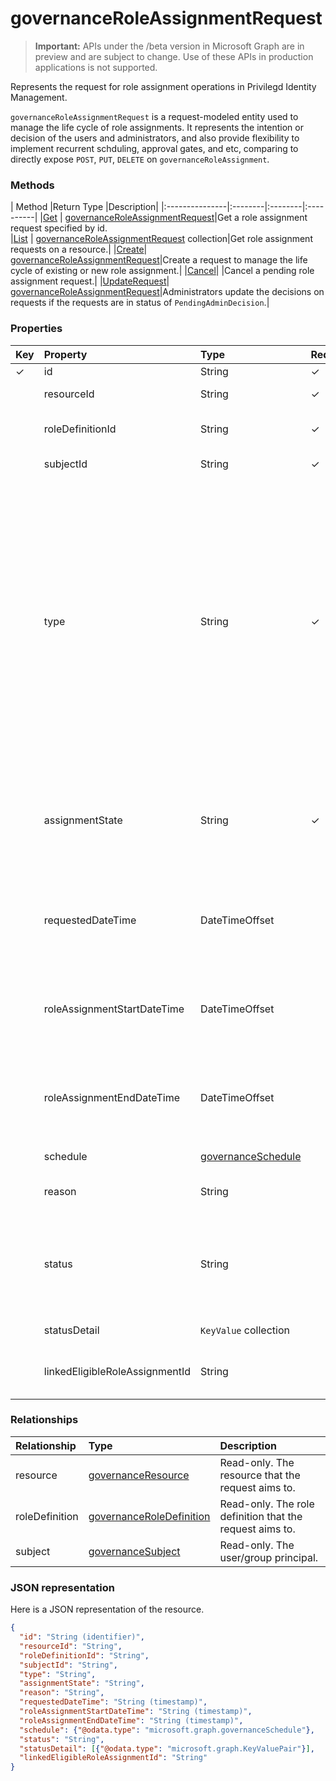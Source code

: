 # governanceRoleAssignmentRequest

> **Important:** APIs under the /beta version in Microsoft Graph are in preview and are subject to change. Use of these APIs in production applications is not supported.

Represents the request for role assignment operations in Privilegd Identity Management.

`governanceRoleAssignmentRequest` is a request-modeled entity used to manage the life cycle of role assignments. It represents the intention or decision of the users and administrators, and also provide flexibility to implement recurrent schduling, approval gates, and etc, comparing to directly expose `POST`, `PUT`, `DELETE` on `governanceRoleAssignment`.

### Methods

| Method		  |Return Type	|Description|
|:---------------|:--------|:--------|:----------|
|[Get](../api/governanceroleassignmentrequest_get.md) | [governanceRoleAssignmentRequest](../resources/governanceroleassignmentrequest.md)|Get a role assignment request specified by id.  
|[List](../api/governanceroleassignmentrequest_list.md) | [governanceRoleAssignmentRequest](../resources/governanceroleassignmentrequest.md)  collection|Get role assignment requests on a resource.|
|[Create](../api/governanceroleassignmentrequest_post.md)|  [governanceRoleAssignmentRequest](../resources/governanceroleassignmentrequest.md)|Create a request to manage the life cycle of existing or new role assignment.|
|[Cancel](../api/governanceroleassignmentrequest_cancel.md)|  |Cancel a pending role assignment request.|
|[UpdateRequest](../api/governanceroleassignmentrequest_updaterequest.md)| [governanceRoleAssignmentRequest](../resources/governanceroleassignmentrequest.md)|Administrators update the decisions on requests if the requests are in status of `PendingAdminDecision`.|

### Properties
| Key | Property	                | Type	        |Required|Description|
|:----|:--------------------------|:--------------|:-------|:----------|
|✓    |id                         |String         |✓      |The id of the role assignment request.|
|     |resourceId                 |String         |✓       |The id of the resource which the role assignment request is associated with.|
|     |roleDefinitionId           |String         |✓       |The id of the role definition which the role assignment request is associated with.|
|     |subjectId                  |String         |✓       |The id of the subject which the role assignment request is associated with.|
|     |type                       |String         |✓       |Representing the the type of the operation on the role assignment. The value can be <ul><li>`AdminAdd`: Adminstrators assign users/groups to roles;</li><li>`UserAdd`: Users activate eligible assignments;</li><li> `AdminUpdate`: Adminstrators change existing role assignments</li><li>`AdminRemove`: Adminstrators remove users/groups from roles;<li>`UserRemove`: Users deactivate active assignments;<li>`UserExtend`: Users request to extend their expiring assignments;</li><li>`AdminExtend`: Administrators extend expiring assignments.</li><li>`UserRenew`: Users request to renew their expired assignments;</li><li>`AdminRenew`: Administrators extend expiring assignments.</li></ul>|
|     |assignmentState|String  |✓       |The state of the assignment. The value can be <ul><li> `Eligible` for eligible assignment</li><li> `Active` - if it is directly assigned `Active` by administrators, or activated on an eligible assignment by the users.</li></ul>|
|     |requestedDateTime          |DateTimeOffset |        |Read-only. The request create time. The Timestamp type represents date and time information using ISO 8601 format and is always in UTC time. For example, midnight UTC on Jan 1, 2014 would look like this: `'2014-01-01T00:00:00Z'`|
|     |roleAssignmentStartDateTime|DateTimeOffset |        |The start time for the role assignment. The Timestamp type represents date and time information using ISO 8601 format and is always in UTC time. For example, midnight UTC on Jan 1, 2014 would look like this: `'2014-01-01T00:00:00Z'`|
|     |roleAssignmentEndDateTime|DateTimeOffset   |        |The end time for the role assignment. The Timestamp type represents date and time information using ISO 8601 format and is always in UTC time. For example, midnight UTC on Jan 1, 2014 would look like this: `'2014-01-01T00:00:00Z'`|
|     |schedule                   |[governanceSchedule](governanceschedule.md)||The schedule object of the role assignment request.|
|     |reason                     |String         |        |A message provided by users and administrators when create the request about why it is needed.|
|     |status                     |String         |        |The status of the role assignment request. The value can be ``Accepted``, ``PendingEvaluation``, ``Granted``, ``Denied``, ``PendingProvisioning``, ``Provisioned``, `` PendingRevocation``, ``Revoked``, ``Canceled``, ``Failed``, ``PendingApprovalProvisioning``, ``PendingApproval``,`PendingAdminDecision`, `AdminApproved` and `AdminDenied`.|
|     |statusDetail               |`KeyValue` collection||Read-only. The details of the request status.|
|     |linkedEligibleRoleAssignmentId|String        |        |If this is a request for role activation, it represents the id of the `eligible assignment` being referred; Otherwise, the value is `null`. |



### Relationships
| Relationship | Type	                             |Description|
|:-------------|:----------------------------------|:----------|
|resource      |[governanceResource](../resources/governanceresource.md)            |Read-only. The resource that the request aims to. |
|roleDefinition|[governanceRoleDefinition](../resources/governanceroledefinition.md)|Read-only. The role definition that the request aims to. |
|subject       |[governanceSubject](../resources/governancesubject.md)|Read-only. The user/group principal.|

### JSON representation

Here is a JSON representation of the resource.

```json
{
  "id": "String (identifier)",
  "resourceId": "String",
  "roleDefinitionId": "String",
  "subjectId": "String",
  "type": "String",
  "assignmentState": "String",
  "reason": "String",
  "requestedDateTime": "String (timestamp)",
  "roleAssignmentStartDateTime": "String (timestamp)",
  "roleAssignmentEndDateTime": "String (timestamp)",
  "schedule": {"@odata.type": "microsoft.graph.governanceSchedule"},
  "status": "String",
  "statusDetail": [{"@odata.type": "microsoft.graph.KeyValuePair"}],
  "linkedEligibleRoleAssignmentId": "String"
}

```
